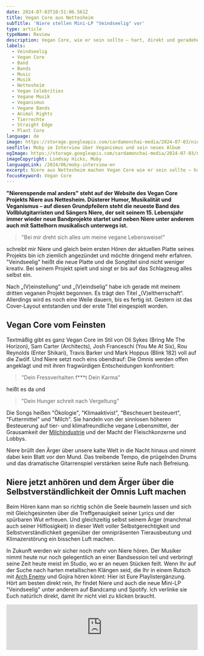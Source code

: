 ```yaml
---
date: 2024-07-03T10:51:06.561Z
title: Vegan Core aus Nettesheim
subTitle: 'Niere stellen Mini-LP "Veindseelig" vor'
type: article
typeName: Review
description: Vegan Core, wie er sein sollte – hart, direkt und geradeheraus bringt Euch die neue Mini-LP von Niere. Hört jetzt hier rein und holt Euch alle Infos zu der fantastischen Platte!
labels:
  - Veindseelig
  - Vegan Core
  - Band
  - Bands
  - Music
  - Musik
  - Nettesheim
  - Vegan Celebrities
  - Vegane Musik
  - Veganismus
  - Vegane Bands
  - Animal Rights
  - Tierrechte
  - Straight Edge
  - Plant Core
language: de
image: https://storage.googleapis.com/cardamonchai-media/2024-07-03/niere-veindeseelig-soundsvegan-com-jpg-imagine-581808_975f0e_1024_768/640.webp
seoTitle: Moby im Interview über Veganismus und sein neues Album
ogImage: https://storage.googleapis.com/cardamonchai-media/2024-07-03/niere-veindeseelig-soundsvegan-com-og-jpg-imagine-581808_82490b_1200_628/640.webp
imageCopyright: Lindsay Hicks, Moby
languageLink: /2024/06/moby-interview-en
excerpt: Niere aus Nettesheim machen Vegan Core wie er sein sollte – hart, direkt und ohne Umschweife. Als vegan lebender Mensch fühlt man sich von der Musik verstanden, hat Lust die Lyrics mitzubrüllen und möchte die Songs am liebsten in Dauerschleife hören. Ich war sofort angezündet und bin gespannt, ob es Euch auch so geht!
focusKeyword: Vegan Core
---
```


**"Nierenspende mal anders" steht auf der Website des Vegan Core Projekts Niere aus Nettesheim. Düsterer Humor, Musikalität und Veganismus – auf diesen Grundpfeilern steht die neueste Band des Vollblutgitarristen und Sängers Niere, der seit seinem 15. Lebensjahr immer wieder neue Bandprojekte startet und neben Niere unter anderem auch mit Sattelhorn musikalisch unterwegs ist.**

> "Bei mir dreht sich alles um meine vegane Lebensweise!"

schreibt mir Niere und gleich beim ersten Hören der aktuellen Platte seines Projekts bin ich ziemlich angezündet und möchte dringend mehr erfahren. "Veindseelig" heißt die neue Platte und die Songtitel sind nicht weniger kreativ. Bei seinem Projekt spielt und singt er bis auf das Schlagzeug alles selbst ein.

Nach „(V)einstellung“ und „(V)eindselig“ habe ich gerade mit meinem dritten veganen Projekt begonnen. Es trägt den Titel „(V)eltherrschaft“. Allerdings wird es noch eine Weile dauern, bis es fertig ist. Gestern ist das Cover-Layout entstanden und der erste Titel eingespielt worden.

## Vegan Core vom Feinsten

Textmäßig gibt es ganz Vegan Core im Stil von Oli Sykes (Bring Me The Horizon), Sam Carter (Architects), Josh Franceschi (You Me At Six), Rou Reynolds (Enter Shikari), Travis Barker und Mark Hoppus (Blink 182) voll auf die Zwölf. Und Niere setzt noch eins obendrauf: Die Omnis werden offen angeklagt und mit ihren fragwürdigen Entscheidungen konfrontiert:

> "Dein Fressverhalten f\*\*\*t Dein Karma"

heißt es da und

> "Dein Hunger schreit nach Vergeltung"

Die Songs heißen "Ökologie", "Klimaaktivist", "Bescheuert besteuert", "Futtermittel" und "Milch". Sie handeln von der sinnlosen höheren Besteuerung auf tier- und klimafreundliche vegane Lebensmittel, der Grausamkeit der [Milchindustrie](/2014/09/pflanzenmilch-wieso-denn-bloss/) und der Macht der Fleischkonzerne und Lobbys.

Niere brüllt den Ärger über unsere kalte Welt in die Nacht hinaus und nimmt dabei kein Blatt vor den Mund. Das treibende Tempo, die prügelnden Drums und das dramatische Gitarrenspiel verstärken seine Rufe nach Befreiung.

## Niere jetzt anhören und dem Ärger über die Selbstverständlichkeit der Omnis Luft machen

Beim Hören kann man so richtig schön die Seele baumeln lassen und sich mit Gleichgesinnten über die Treffgenauigkeit seiner Lyrics und der spürbaren Wut erfreuen. Und gleichzeitig selbst seinem Ärger (manchmal auch seiner Hilflosigkeit) in dieser Welt voller Selbstgerechtigkeit und Selbstverständlichkeit gegenüber der omnipräsenten Tierausbeutung und Klimazerstörung ein bisschen Luft machen.

In Zukunft werden wir sicher noch mehr von Niere hören. Der Musiker nimmt heute nur noch gelegentlich an einer Bandsession teil und verbringt seine Zeit heute meist im Studio, wo er an neuen Stücken feilt. Wenn Ihr auf der Suche nach harten metallischen Klängen seid, die Ihr in einem Rutsch mit [Arch Enemy](/2024/03/i-could-never-go-vegan-alissa-white-gluz/) und Gojira hören könnt: Hier ist Eure Playlistergänzung. Hört am besten direkt rein, Ihr findet Niere und auch die neue Mini-LP "Veindseelig" unter anderem auf Bandcamp und Spotify. Ich verlinke sie Euch natürlich direkt, damit Ihr nicht viel zu klicken braucht.

<iframe
  style="border: 0; width: 100%; height: 120px;"
  src="https://bandcamp.com/EmbeddedPlayer/album=2220883649/size=large/bgcol=ffffff/linkcol=0687f5/tracklist=false/artwork=small/transparent=true/"
  seamless
>
  <a href="https://niere.bandcamp.com/album/v-eindselig">
    (V)eindselig by Niere
  </a>
</iframe>
